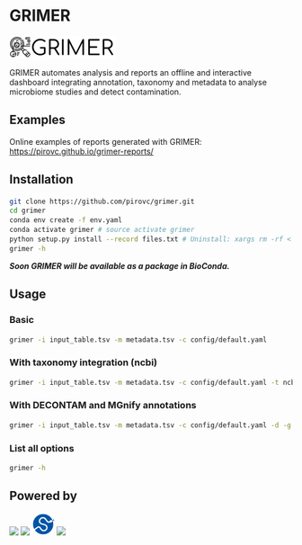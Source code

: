 # GRIMER

![GRIMER](grimer/img/logo.png)

GRIMER automates analysis and reports an offline and interactive dashboard integrating annotation, taxonomy and metadata to analyse microbiome studies and detect contamination.

## Examples

Online examples of reports generated with GRIMER: https://pirovc.github.io/grimer-reports/

## Installation

```bash
git clone https://github.com/pirovc/grimer.git
cd grimer
conda env create -f env.yaml
conda activate grimer # source activate grimer
python setup.py install --record files.txt # Uninstall: xargs rm -rf < files.txt
grimer -h
```
***Soon GRIMER will be available as a package in BioConda.***

## Usage

### Basic
```bash
grimer -i input_table.tsv -m metadata.tsv -c config/default.yaml
```

### With taxonomy integration (ncbi)
```bash
grimer -i input_table.tsv -m metadata.tsv -c config/default.yaml -t ncbi #optional -b taxdump.tar.gz
```

### With DECONTAM and MGnify annotations
```bash
grimer -i input_table.tsv -m metadata.tsv -c config/default.yaml -d -g
```

### List all options 
```bash
grimer -h
```

## Powered by

[<img src="https://static.bokeh.org/branding/logos/bokeh-logo.png" height="60">](https://bokeh.org)
[<img src="https://pandas.pydata.org/static/img/pandas.svg" height="40">](https://pandas.org)
[<img src="https://raw.githubusercontent.com/scipy/scipy/master/doc/source/_static/logo.svg" height="40">](https://scipy.org)
[<img src="http://scikit-bio.org/assets/logo.svg" height="40">](https://scikit-bio.org)
